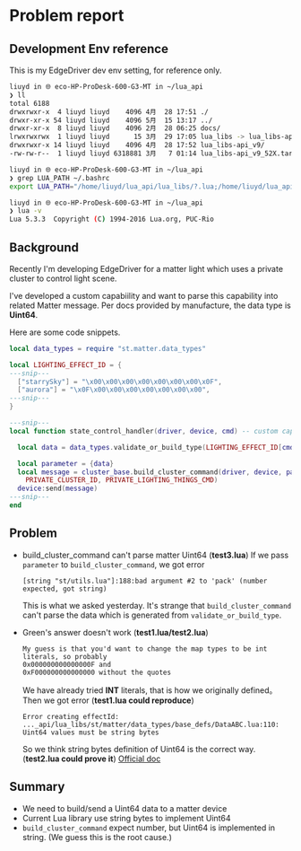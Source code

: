 # Problem report

## Development Env reference

This is my EdgeDriver dev env setting, for reference only.

```bash
liuyd in 🌐 eco-HP-ProDesk-600-G3-MT in ~/lua_api
❯ ll
total 6188
drwxrwxr-x  4 liuyd liuyd    4096 4月  28 17:51 ./
drwxr-xr-x 54 liuyd liuyd    4096 5月  15 13:17 ../
drwxr-xr-x  8 liuyd liuyd    4096 2月  28 06:25 docs/
lrwxrwxrwx  1 liuyd liuyd      15 3月  29 17:05 lua_libs -> lua_libs-api_v9/
drwxrwxr-x 14 liuyd liuyd    4096 4月  28 17:52 lua_libs-api_v9/
-rw-rw-r--  1 liuyd liuyd 6318881 3月   7 01:14 lua_libs-api_v9_52X.tar.gz

liuyd in 🌐 eco-HP-ProDesk-600-G3-MT in ~/lua_api
❯ grep LUA_PATH ~/.bashrc
export LUA_PATH="/home/liuyd/lua_api/lua_libs/?.lua;/home/liuyd/lua_api/lua_libs/?/init.lua;;"

liuyd in 🌐 eco-HP-ProDesk-600-G3-MT in ~/lua_api
❯ lua -v
Lua 5.3.3  Copyright (C) 1994-2016 Lua.org, PUC-Rio
```

## Background

Recently I'm developing EdgeDriver for a matter light which uses a private cluster to control light scene.

I've developed a custom capabiility and want to parse this capability into related Matter message.
Per docs provided by manufacture, the data type is **Uint64**.

Here are some code snippets.

```lua
local data_types = require "st.matter.data_types"

local LIGHTING_EFFECT_ID = {
---snip---
  ["starrySky"] = "\x00\x00\x00\x00\x00\x00\x00\x0F",
  ["aurora"] = "\x0F\x00\x00\x00\x00\x00\x00\x00",
---snip---
} 

---snip---
local function state_control_handler(driver, device, cmd) -- custom capability handler

  local data = data_types.validate_or_build_type(LIGHTING_EFFECT_ID[cmd.args.stateControl], data_types.Uint64, "effectId") -- "validate_or_build_type" is must for Matter data

  local parameter = {data}
  local message = cluster_base.build_cluster_command(driver, device, parameter, 0x02,
    PRIVATE_CLUSTER_ID, PRIVATE_LIGHTING_THINGS_CMD)
  device:send(message)
---snip---
end
```

## Problem

- build_cluster_command can't parse matter Uint64 (**test3.lua**)
  If we pass `parameter` to `build_cluster_command`, we got error

  ```text
  [string "st/utils.lua"]:188:bad argument #2 to 'pack' (number expected, got string)
  ```

  This is what we asked yesterday. It's strange that `build_cluster_command` can't parse the data which is generated from `validate_or_build_type`.

- Green's answer doesn't work (**test1.lua/test2.lua**)

  ```text
  My guess is that you'd want to change the map types to be int literals, so probably
  0x000000000000000F and
  0xF000000000000000 without the quotes
  ```

  We have already tried **INT** literals, that is how we originally defined。
  Then we got error (**test1.lua could reproduce**)

  ```text
  Error creating effectId: ..._api/lua_libs/st/matter/data_types/base_defs/DataABC.lua:110: Uint64 values must be string bytes
  ```

  So we think string bytes definition of Uint64 is the correct way. (**test2.lua could prove it**) [Official doc](https://developer.smartthings.com/docs/edge-device-drivers/matter/data_types.html?highlight=uint64#st.matter.data_types.Uint64.value)
  
## Summary

- We need to build/send a Uint64 data to a matter device
- Current Lua library use string bytes to implement Uint64
- `build_cluster_command` expect number, but Uint64 is implemented in string. (We guess this is the root cause.)
